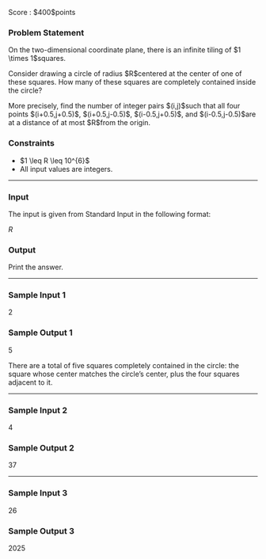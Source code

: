 
<div>

<span>

<span>

<p>
Score : $400$points
</p>

<div>

<section>

### **Problem Statement**

<p>
On the two-dimensional coordinate plane, there is an infinite tiling of $1 \times 1$squares.
</p>

<p>
Consider drawing a circle of radius $R$centered at the center of one of these squares. How many of these squares are completely contained inside the circle?
</p>

<p>
More precisely, find the number of integer pairs $(i,j)$such that all four points $(i+0.5,j+0.5)$, $(i+0.5,j-0.5)$, $(i-0.5,j+0.5)$, and $(i-0.5,j-0.5)$are at a distance of at most $R$from the origin.
</p>

</section>

</div>

<div>

<section>

### **Constraints**

<ul>

<li>
$1 \leq R \leq 10^{6}$
</li>

<li>
All input values are integers.
</li>

</ul>

</section>

</div>

---

<div>

<div>

<section>

### **Input**

<p>
The input is given from Standard Input in the following format:
</p>

<div>

$R$
</div>

</section>

</div>

<div>

<section>

### **Output**

<p>
Print the answer.
</p>

</section>

</div>

</div>

---

<div>

<section>

### **Sample Input 1**

<div>

2

</div>

</section>

</div>

<div>

<section>

### **Sample Output 1**

<div>

5

</div>

<p>
There are a total of five squares completely contained in the circle: the square whose center matches the circle’s center, plus the four squares adjacent to it.
</p>

</section>

</div>

---

<div>

<section>

### **Sample Input 2**

<div>

4

</div>

</section>

</div>

<div>

<section>

### **Sample Output 2**

<div>

37

</div>

</section>

</div>

---

<div>

<section>

### **Sample Input 3**

<div>

26

</div>

</section>

</div>

<div>

<section>

### **Sample Output 3**

<div>

2025

</div>

</section>

</div>

</span>

</span>

</div>
